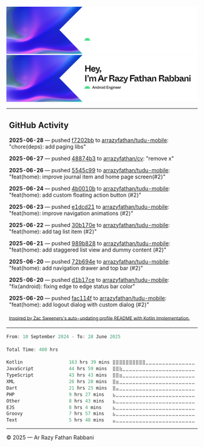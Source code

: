 ![Ar Razy Fathan Rabbani Banner](https://github.com/arrazyfathan/arrazyfathan/blob/main/media/banner-dark.png#gh-dark-mode-only)
![Ar Razy Fathan Rabbani Banner](https://github.com/arrazyfathan/arrazyfathan/blob/main/media/banner-light.png#gh-light-mode-only)

<table><tr><td valign="top" width="100%">    

## GitHub Activity

**2025-06-28** — pushed [f7202bb](https://github.com/arrazyfathan/tudu-mobile/commits/f7202bb2a1c52ade7014919241e95fb5f3ba6bdf) to [arrazyfathan/tudu-mobile](https://github.com/arrazyfathan/tudu-mobile): "chore(deps): add paging libs"

**2025-06-27** — pushed [48874b3](https://github.com/arrazyfathan/cv/commits/48874b3dad59c83d8083cacd256fd426239696c7) to [arrazyfathan/cv](https://github.com/arrazyfathan/cv): "remove x"

**2025-06-26** — pushed [5545c99](https://github.com/arrazyfathan/tudu-mobile/commits/5545c99d0346a29224b90213bbd7f9960d2714d7) to [arrazyfathan/tudu-mobile](https://github.com/arrazyfathan/tudu-mobile): "feat(home): improve journal item and home page screen(#2)"

**2025-06-24** — pushed [4b0010b](https://github.com/arrazyfathan/tudu-mobile/commits/4b0010bec7d874c9d0b9e8eb390b23e06ff089c0) to [arrazyfathan/tudu-mobile](https://github.com/arrazyfathan/tudu-mobile): "feat(home): add custom floating action button (#2)"

**2025-06-23** — pushed [e1dcd21](https://github.com/arrazyfathan/tudu-mobile/commits/e1dcd2163587d3b2f29fdd4162e536d9642f6578) to [arrazyfathan/tudu-mobile](https://github.com/arrazyfathan/tudu-mobile): "feat(home): improve navigation animations (#2)"

**2025-06-22** — pushed [30b170e](https://github.com/arrazyfathan/tudu-mobile/commits/30b170e4207bab85860165c59576df1dc701709a) to [arrazyfathan/tudu-mobile](https://github.com/arrazyfathan/tudu-mobile): "feat(home): add tag list item (#2)"

**2025-06-21** — pushed [989b828](https://github.com/arrazyfathan/tudu-mobile/commits/989b828b4b11fd5c8b0af135d47480386dd8f815) to [arrazyfathan/tudu-mobile](https://github.com/arrazyfathan/tudu-mobile): "feat(home): add staggered list view and dummy content (#2)"

**2025-06-20** — pushed [72b694e](https://github.com/arrazyfathan/tudu-mobile/commits/72b694ededa5e9adc130baaeaba72985e50a7176) to [arrazyfathan/tudu-mobile](https://github.com/arrazyfathan/tudu-mobile): "feat(home): add navigation drawer and top bar (#2)"

**2025-06-20** — pushed [d1b17ce](https://github.com/arrazyfathan/tudu-mobile/commits/d1b17cef953258c1470bf5a95391e0ed5e56ba24) to [arrazyfathan/tudu-mobile](https://github.com/arrazyfathan/tudu-mobile): "fix(android): fixing edge to edge status bar color"

**2025-06-20** — pushed [fac114f](https://github.com/arrazyfathan/tudu-mobile/commits/fac114f05d72d286e5f0d4c6971321da2cd7e2cf) to [arrazyfathan/tudu-mobile](https://github.com/arrazyfathan/tudu-mobile): "feat(home): add logout dialog with custom dialog (#2)"
                
<sub><a href="https://github.com/ZacSweers/ZacSweers/">Inspired by Zac Sweeners's auto-updating profile README with Kotlin Implementation.</a></sub>
</table>

<!--START_SECTION:waka-->

```kotlin
From: 10 September 2024 - To: 28 June 2025

Total Time: 400 hrs

Kotlin                 163 hrs 39 mins ⣿⣿⣿⣿⣿⣿⣿⣿⣿⣿⣀⣀⣀⣀⣀⣀⣀⣀⣀⣀⣀⣀⣀⣀⣀   40.04 %
JavaScript             44 hrs 59 mins  ⣿⣿⣷⣀⣀⣀⣀⣀⣀⣀⣀⣀⣀⣀⣀⣀⣀⣀⣀⣀⣀⣀⣀⣀⣀   11.01 %
TypeScript             43 hrs 43 mins  ⣿⣿⣶⣀⣀⣀⣀⣀⣀⣀⣀⣀⣀⣀⣀⣀⣀⣀⣀⣀⣀⣀⣀⣀⣀   10.70 %
XML                    26 hrs 20 mins  ⣿⣶⣀⣀⣀⣀⣀⣀⣀⣀⣀⣀⣀⣀⣀⣀⣀⣀⣀⣀⣀⣀⣀⣀⣀   06.45 %
Dart                   21 hrs 25 mins  ⣿⣤⣀⣀⣀⣀⣀⣀⣀⣀⣀⣀⣀⣀⣀⣀⣀⣀⣀⣀⣀⣀⣀⣀⣀   05.24 %
PHP                    9 hrs 27 mins   ⣦⣀⣀⣀⣀⣀⣀⣀⣀⣀⣀⣀⣀⣀⣀⣀⣀⣀⣀⣀⣀⣀⣀⣀⣀   02.31 %
Other                  8 hrs 43 mins   ⣦⣀⣀⣀⣀⣀⣀⣀⣀⣀⣀⣀⣀⣀⣀⣀⣀⣀⣀⣀⣀⣀⣀⣀⣀   02.13 %
EJS                    8 hrs 4 mins    ⣦⣀⣀⣀⣀⣀⣀⣀⣀⣀⣀⣀⣀⣀⣀⣀⣀⣀⣀⣀⣀⣀⣀⣀⣀   01.98 %
Groovy                 7 hrs 57 mins   ⣦⣀⣀⣀⣀⣀⣀⣀⣀⣀⣀⣀⣀⣀⣀⣀⣀⣀⣀⣀⣀⣀⣀⣀⣀   01.95 %
Text                   5 hrs 48 mins   ⣤⣀⣀⣀⣀⣀⣀⣀⣀⣀⣀⣀⣀⣀⣀⣀⣀⣀⣀⣀⣀⣀⣀⣀⣀   01.42 %
```

<!--END_SECTION:waka-->

---
© 2025 — Ar Razy Fathan Rabbani